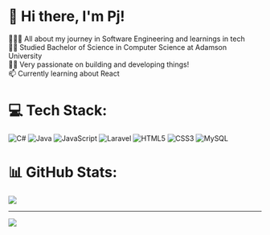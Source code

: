 <!-- Level 1: Simple bio and stats -->

# 👋 Hi there, I'm Pj!

👩🏻‍💻 All about my journey in Software Engineering and learnings in tech </br>
👨‍🎓 Studied Bachelor of Science in Computer Science at  Adamson University </br>
🙋‍♂️ Very passionate on building and developing things! </br>
📫 Currently learning about React </br>

<!-- GitHub stats from (https://github.com/anuraghazra/github-readme-stats)
[![Anurag's GitHub stats-Dark](https://github-readme-stats.vercel.app/api?username=pjpj-pj&show_icons=true&theme=dark#gh-dark-mode-only)](https://github.com/pjpj-pj/github-readme-stats#gh-dark-mode-only)
[![Anurag's GitHub stats-Light](https://github-readme-stats.vercel.app/api?username=pjpj-pj&show_icons=true&theme=default#gh-light-mode-only)](https://github.com/pjpj-pj/github-readme-stats#gh-light-mode-only)
-->

<!---
# 🌐 Socials:
[![Facebook](https://img.shields.io/badge/Facebook-%231877F2.svg?logo=Facebook&logoColor=white)](https://facebook.com/https://www.facebook.com/patrickjamesnedula16) [![Instagram](https://img.shields.io/badge/Instagram-%23E4405F.svg?logo=Instagram&logoColor=white)](https://instagram.com/https://www.instagram.com/pj.nedula/) [![LinkedIn](https://img.shields.io/badge/LinkedIn-%230077B5.svg?logo=linkedin&logoColor=white)](https://linkedin.com/in/https://www.linkedin.com/in/patrick-james-nedula-87a15b2b0/) [![Reddit](https://img.shields.io/badge/Reddit-%23FF4500.svg?logo=Reddit&logoColor=white)](https://reddit.com/user/https://www.reddit.com/user/pjpjpjz/) 
-->

# 💻 Tech Stack:
![C#](https://img.shields.io/badge/c%23-%23239120.svg?style=for-the-badge&logo=csharp&logoColor=white) ![Java](https://img.shields.io/badge/java-%23ED8B00.svg?style=for-the-badge&logo=openjdk&logoColor=white) ![JavaScript](https://img.shields.io/badge/javascript-%23323330.svg?style=for-the-badge&logo=javascript&logoColor=%23F7DF1E) ![Laravel](https://img.shields.io/badge/laravel-%23FF2D20.svg?style=for-the-badge&logo=laravel&logoColor=white) ![HTML5](https://img.shields.io/badge/html5-%23E34F26.svg?style=for-the-badge&logo=html5&logoColor=white) ![CSS3](https://img.shields.io/badge/css3-%231572B6.svg?style=for-the-badge&logo=css3&logoColor=white) ![MySQL](https://img.shields.io/badge/mysql-4479A1.svg?style=for-the-badge&logo=mysql&logoColor=white)
# 📊 GitHub Stats:
![](https://github-readme-stats.vercel.app/api?username=pjpj-pj&theme=dark&hide_border=false&include_all_commits=false&count_private=false)<br/>

---
[![](https://visitcount.itsvg.in/api?id=pjpj-pj&icon=0&color=0)](https://visitcount.itsvg.in)

<!-- Proudly created with GPRM ( https://gprm.itsvg.in ) -->

